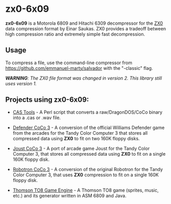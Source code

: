 # zx0-6x09

**zx0-6x09** is a Motorola 6809 and Hitachi 6309 decompressor for the [ZX0](https://github.com/einar-saukas/ZX0) data compression format by Einar Saukas. ZX0 provides a tradeoff between high compression ratio and extremely simple fast decompression.

## Usage

To compress a file, use the command-line compressor from https://github.com/emmanuel-marty/salvador with the "-classic" flag.

_**WARNING**: The ZX0 file format was changed in version 2. This library still uses version 1._

## Projects using **zx0-6x09**:

* [CAS Tools](http://www.6809.org.uk/dragon/#castools) - A Perl script that converts a raw/DragonDOS/CoCo binary into a .cas or .wav file.

* [Defender CoCo 3](https://github.com/nowhereman999/Defender_CoCo3) - A conversion of the official Williams Defender game from the arcades for the Tandy Color Computer 3 that stores all compressed data using **ZX0** to fit on two 160K floppy disks.

* [Joust CoCo 3](https://github.com/nowhereman999/Joust_CoCo3) - A port of arcade game Joust for the Tandy Color Computer 3, that stores all compressed data using **ZX0** to fit on a single 160K floppy disk.

* [Robotron CoCo 3](https://github.com/nowhereman999/ROBOTRON_CoCo3) - A conversion of the original Robotron for the Tandy Color Computer 3, that uses **ZX0** compression to fit on a single 160K floppy disk.

* [Thomson TO8 Game Engine](https://github.com/wide-dot/thomson-to8-game-engine) - A Thomson TO8 game (sprites, music, etc.) and its generator written in ASM 6809 and Java.
